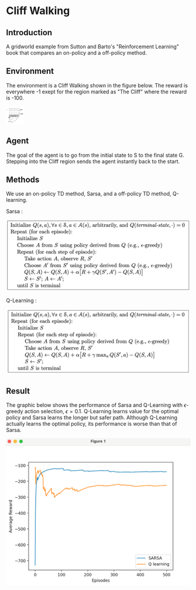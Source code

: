 # Cliff Walking

## Introduction 

A gridworld example from Sutton and Barto's "Reinforcement Learning" book that compares an on-policy and a off-policy method. 

## Environment 

The environment is a Cliff Walking shown in the figure below. The reward is everywhere -1 exept for the region marked as "The Cliff" where the reward is -100. 

<img src="https://github.com/MiriColo/RL-Practice/blob/main/CliffWalking/figure/cliff.png" width="50" height="50">



## Agent 

The goal of the agent is to go from the initial state to S to the final state G. Stepping into the Cliff region sends the agent instantly back to the start. 

## Methods

We use an on-policy TD method, Sarsa, and a off-policy TD method, Q-learning. 

Sarsa :

![image,20%](https://github.com/MiriColo/RL-Practice/blob/main/CliffWalking/figure/Sarsa.png)

Q-Learning :

![image,20%](https://github.com/MiriColo/RL-Practice/blob/main/CliffWalking/figure/Qlearning.png)

## Result 

The graphic below shows the performance of Sarsa and Q-Learning with $\epsilon$-greedy action selection, $\epsilon = 0.1$. Q-Learning learns value for the optimal policy and Sarsa learns the longer but safer path. Although Q-Learning actually learns the optimal policy, its performance is worse than that of Sarsa.

![image,20%](https://github.com/MiriColo/RL-Practice/blob/main/CliffWalking/figure/graph.png)



